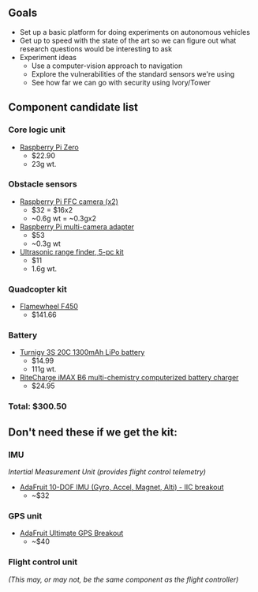 ## Goals

- Set up a basic platform for doing experiments on autonomous vehicles
- Get up to speed with the state of the art so we can figure out what research
  questions would be interesting to ask
- Experiment ideas
  + Use a computer-vision approach to navigation
  + Explore the vulnerabilities of the standard sensors we're using
  + See how far we can go with security using Ivory/Tower

## Component candidate list

### Core logic unit
- [Raspberry Pi Zero](https://www.amazon.com/Raspberry-Pi-Zero-Camera-Version/dp/B01GEHPI0E/ref=sr_1_4?ie=UTF8&qid=1466619833&sr=8-4&keywords=pi+zero)
  - $22.90
  - 23g wt.

### Obstacle sensors
- [Raspberry Pi FFC camera (x2)](https://www.amazon.com/Raspberry-5MP-Camera-Board-Module/dp/B00E1GGE40/ref=sr_1_1?ie=UTF8&qid=1466465854&sr=8-1&keywords=raspberry+pi+5mp+camera+board+module)
  - $32 = $16x2
  - ~0.6g wt = ~0.3gx2
- [Raspberry Pi multi-camera adapter](https://www.amazon.com/Arducam-Camera-Adapter-Compatible-Raspberry/dp/B012UQWOOQ)
  - $53
  - ~0.3g wt
- [Ultrasonic range finder, 5-pc kit](https://www.amazon.com/CJRSLRB%C2%AE-Ultrasonic-Measuring-Transducer-Duemilanove/dp/B016XJABP0/ref=sr_1_fkmr1_3?ie=UTF8&qid=1466619689&sr=8-3-fkmr1&keywords=sonic+sensor+breakout)
  - $11
  - 1.6g wt.

### Quadcopter kit
- [Flamewheel F450](https://www.amazon.com/Quadcopter-controller-Bracket-Brushless-Propeller/dp/B01AABWVJQ/ref=pd_sim_sbs_236_2?ie=UTF8&dpID=51Ot8nhK9dL&dpSrc=sims&preST=_AC_UL160_SR160%2C160_&refRID=BS56TV6NS53WK075R7TA)
  - $141.66

### Battery
- [Turnigy 3S 20C 1300mAh LiPo battery](https://www.amazon.com/Turnigy-1300mAh-20C-Lipo-Pack/dp/B0072AEKY8/ref=sr_1_7?ie=UTF8&qid=1466620852&sr=8-7&keywords=3s+lipo+battery)
  - $14.99
  - 111g wt.
- [RiteCharge iMAX B6 multi-chemistry computerized battery charger](https://www.amazon.com/RiteCharge-Professional-Battery-Discharger-Charging/dp/B01DB1BWGA/ref=sr_1_11?ie=UTF8&qid=1466621122&sr=8-11&keywords=lipo+battery+charger)
  - $24.95

### Total: $300.50

## Don't need these if we get the kit:

### IMU
_Intertial Measurement Unit (provides flight control telemetry)_
- [AdaFruit 10-DOF IMU (Gyro, Accel, Magnet, Alti) - IIC breakout](https://www.amazon.com/Adafruit-Accelerometer-Temperature-Gyroscope-L3GD20H/dp/B00QPQ60YS/ref=sr_1_1?ie=UTF8&qid=1466615995&sr=8-1&keywords=Adafruit+10-DOF+IMU)
  - ~$32

### GPS unit
- [AdaFruit Ultimate GPS Breakout](https://www.amazon.com/Adafruit-Ultimate-GPS-Breakout-channel/dp/B00GLW4016/ref=sr_1_1?ie=UTF8&qid=1466615843&sr=8-1&keywords=gps+breakout)
  - ~$40

### Flight control unit
_(This may, or may not, be the same component as the flight controller)_

